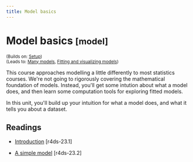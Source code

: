 ```yaml
---
title: Model basics
---
```


<!-- Generated automatically from model-basics.yml. Do not edit by hand -->

# Model basics <small class='model'>[model]</small>
<small>(Builds on: [Setup](setup.md))</small>  
<small>(Leads to: [Many models](model-many.md), [Fitting and visualizing models](model-vis.md))</small>

This course approaches modelling a little differently to most statistics
courses. We're not going to rigorously covering the mathematical foundation
of models. Instead, you'll get some intution about what a model does,
and then learn some computation tools for exploring fitted models.

In this unit, you'll build up your intuition for what a model does, and what
it tells you about a dataset.

## Readings

  * [Introduction](http://r4ds.had.co.nz/model-basics.html#introduction-15) [r4ds-23.1]

  * [A simple model](http://r4ds.had.co.nz/model-basics.html#a-simple-model) [r4ds-23.2]


